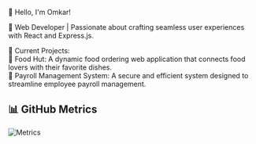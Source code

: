 👋 Hello, I'm Omkar!

🌟 Web Developer | Passionate about crafting seamless user experiences with React and Express.js.

🔭 Current Projects:  
🍔 Food Hut: A dynamic food ordering web application that connects food lovers with their favorite dishes.  
💼 Payroll Management System: A secure and efficient system designed to streamline employee payroll management.


## 📊 GitHub Metrics

![Metrics](https://raw.githubusercontent.com/youknowom/youknowom/main/github-metrics.svg)
